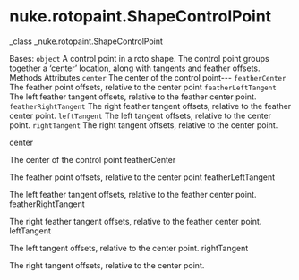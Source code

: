 # nuke.rotopaint.ShapeControlPoint
_class _nuke.rotopaint.ShapeControlPoint

Bases: `object`
A control point in a roto shape.
The control point groups together a ‘center’ location, along with tangents and feather offsets.
Methods
Attributes
`center`  The center of the control point---
`featherCenter`  The feather point offsets, relative to the center point
`featherLeftTangent`  The left feather tangent offsets, relative to the feather center point.
`featherRightTangent`  The right feather tangent offsets, relative to the feather center point.
`leftTangent`  The left tangent offsets, relative to the center point.
`rightTangent`  The right tangent offsets, relative to the center point.

center

The center of the control point
featherCenter

The feather point offsets, relative to the center point
featherLeftTangent

The left feather tangent offsets, relative to the feather center point.
featherRightTangent

The right feather tangent offsets, relative to the feather center point.
leftTangent

The left tangent offsets, relative to the center point.
rightTangent

The right tangent offsets, relative to the center point.